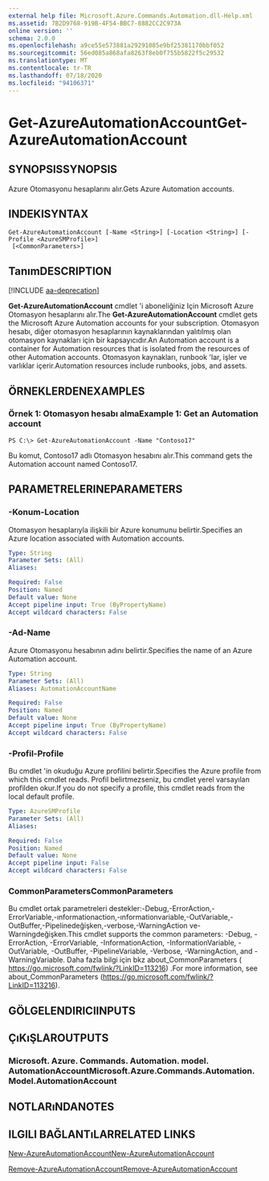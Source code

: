 ```yaml
---
external help file: Microsoft.Azure.Commands.Automation.dll-Help.xml
ms.assetid: 7B2D9768-919B-4F54-BBC7-8882CC2C973A
online version: ''
schema: 2.0.0
ms.openlocfilehash: a9ce55e573881a29291085e9bf25381170bbf052
ms.sourcegitcommit: 56ed085a868afa8263f8eb0f755b5822f5c29532
ms.translationtype: MT
ms.contentlocale: tr-TR
ms.lasthandoff: 07/18/2020
ms.locfileid: "94106371"
---
```

# <span data-ttu-id="cabbf-101">Get-AzureAutomationAccount</span><span class="sxs-lookup"><span data-stu-id="cabbf-101">Get-AzureAutomationAccount</span></span>

## <span data-ttu-id="cabbf-102">SYNOPSIS</span><span class="sxs-lookup"><span data-stu-id="cabbf-102">SYNOPSIS</span></span>

<span data-ttu-id="cabbf-103">Azure Otomasyonu hesaplarını alır.</span><span class="sxs-lookup"><span data-stu-id="cabbf-103">Gets Azure Automation accounts.</span></span>

## <span data-ttu-id="cabbf-104">INDEKI</span><span class="sxs-lookup"><span data-stu-id="cabbf-104">SYNTAX</span></span>

```
Get-AzureAutomationAccount [-Name <String>] [-Location <String>] [-Profile <AzureSMProfile>]
 [<CommonParameters>]
```

## <span data-ttu-id="cabbf-105">Tanım</span><span class="sxs-lookup"><span data-stu-id="cabbf-105">DESCRIPTION</span></span>

[!INCLUDE [aa-deprecation](../include/aa-deprecation.md)]

<span data-ttu-id="cabbf-106">**Get-AzureAutomationAccount** cmdlet 'i aboneliğiniz Için Microsoft Azure Otomasyon hesaplarını alır.</span><span class="sxs-lookup"><span data-stu-id="cabbf-106">The **Get-AzureAutomationAccount** cmdlet gets the Microsoft Azure Automation accounts for your subscription.</span></span>
<span data-ttu-id="cabbf-107">Otomasyon hesabı, diğer otomasyon hesaplarının kaynaklarından yalıtılmış olan otomasyon kaynakları için bir kapsayıcıdır.</span><span class="sxs-lookup"><span data-stu-id="cabbf-107">An Automation account is a container for Automation resources that is isolated from the resources of other Automation accounts.</span></span>
<span data-ttu-id="cabbf-108">Otomasyon kaynakları, runbook 'lar, işler ve varlıklar içerir.</span><span class="sxs-lookup"><span data-stu-id="cabbf-108">Automation resources include runbooks, jobs, and assets.</span></span>

## <span data-ttu-id="cabbf-109">ÖRNEKLERDEN</span><span class="sxs-lookup"><span data-stu-id="cabbf-109">EXAMPLES</span></span>

### <span data-ttu-id="cabbf-110">Örnek 1: Otomasyon hesabı alma</span><span class="sxs-lookup"><span data-stu-id="cabbf-110">Example 1: Get an Automation account</span></span>
```
PS C:\> Get-AzureAutomationAccount -Name "Contoso17"
```

<span data-ttu-id="cabbf-111">Bu komut, Contoso17 adlı Otomasyon hesabını alır.</span><span class="sxs-lookup"><span data-stu-id="cabbf-111">This command gets the Automation account named Contoso17.</span></span>

## <span data-ttu-id="cabbf-112">PARAMETRELERINE</span><span class="sxs-lookup"><span data-stu-id="cabbf-112">PARAMETERS</span></span>

### <span data-ttu-id="cabbf-113">-Konum</span><span class="sxs-lookup"><span data-stu-id="cabbf-113">-Location</span></span>
<span data-ttu-id="cabbf-114">Otomasyon hesaplarıyla ilişkili bir Azure konumunu belirtir.</span><span class="sxs-lookup"><span data-stu-id="cabbf-114">Specifies an Azure location associated with Automation accounts.</span></span>

```yaml
Type: String
Parameter Sets: (All)
Aliases: 

Required: False
Position: Named
Default value: None
Accept pipeline input: True (ByPropertyName)
Accept wildcard characters: False
```

### <span data-ttu-id="cabbf-115">-Ad</span><span class="sxs-lookup"><span data-stu-id="cabbf-115">-Name</span></span>
<span data-ttu-id="cabbf-116">Azure Otomasyonu hesabının adını belirtir.</span><span class="sxs-lookup"><span data-stu-id="cabbf-116">Specifies the name of an Azure Automation account.</span></span>

```yaml
Type: String
Parameter Sets: (All)
Aliases: AutomationAccountName

Required: False
Position: Named
Default value: None
Accept pipeline input: True (ByPropertyName)
Accept wildcard characters: False
```

### <span data-ttu-id="cabbf-117">-Profil</span><span class="sxs-lookup"><span data-stu-id="cabbf-117">-Profile</span></span>
<span data-ttu-id="cabbf-118">Bu cmdlet 'in okuduğu Azure profilini belirtir.</span><span class="sxs-lookup"><span data-stu-id="cabbf-118">Specifies the Azure profile from which this cmdlet reads.</span></span>
<span data-ttu-id="cabbf-119">Profil belirtmezseniz, bu cmdlet yerel varsayılan profilden okur.</span><span class="sxs-lookup"><span data-stu-id="cabbf-119">If you do not specify a profile, this cmdlet reads from the local default profile.</span></span>

```yaml
Type: AzureSMProfile
Parameter Sets: (All)
Aliases: 

Required: False
Position: Named
Default value: None
Accept pipeline input: False
Accept wildcard characters: False
```

### <span data-ttu-id="cabbf-120">CommonParameters</span><span class="sxs-lookup"><span data-stu-id="cabbf-120">CommonParameters</span></span>
<span data-ttu-id="cabbf-121">Bu cmdlet ortak parametreleri destekler:-Debug,-ErrorAction,-ErrorVariable,-ınformationaction,-ınformationvariable,-OutVariable,-OutBuffer,-Pipelinedeğişken,-verbose,-WarningAction ve-Warningdeğişken.</span><span class="sxs-lookup"><span data-stu-id="cabbf-121">This cmdlet supports the common parameters: -Debug, -ErrorAction, -ErrorVariable, -InformationAction, -InformationVariable, -OutVariable, -OutBuffer, -PipelineVariable, -Verbose, -WarningAction, and -WarningVariable.</span></span> <span data-ttu-id="cabbf-122">Daha fazla bilgi için bkz about_CommonParameters ( https://go.microsoft.com/fwlink/?LinkID=113216) .</span><span class="sxs-lookup"><span data-stu-id="cabbf-122">For more information, see about_CommonParameters (https://go.microsoft.com/fwlink/?LinkID=113216).</span></span>

## <span data-ttu-id="cabbf-123">GÖLGELENDIRICI</span><span class="sxs-lookup"><span data-stu-id="cabbf-123">INPUTS</span></span>

## <span data-ttu-id="cabbf-124">ÇıKıŞLAR</span><span class="sxs-lookup"><span data-stu-id="cabbf-124">OUTPUTS</span></span>

### <span data-ttu-id="cabbf-125">Microsoft. Azure. Commands. Automation. model. AutomationAccount</span><span class="sxs-lookup"><span data-stu-id="cabbf-125">Microsoft.Azure.Commands.Automation.Model.AutomationAccount</span></span>

## <span data-ttu-id="cabbf-126">NOTLARıNDA</span><span class="sxs-lookup"><span data-stu-id="cabbf-126">NOTES</span></span>

## <span data-ttu-id="cabbf-127">ILGILI BAĞLANTıLAR</span><span class="sxs-lookup"><span data-stu-id="cabbf-127">RELATED LINKS</span></span>

[<span data-ttu-id="cabbf-128">New-AzureAutomationAccount</span><span class="sxs-lookup"><span data-stu-id="cabbf-128">New-AzureAutomationAccount</span></span>](./New-AzureAutomationAccount.md)

[<span data-ttu-id="cabbf-129">Remove-AzureAutomationAccount</span><span class="sxs-lookup"><span data-stu-id="cabbf-129">Remove-AzureAutomationAccount</span></span>](./Remove-AzureAutomationAccount.md)


